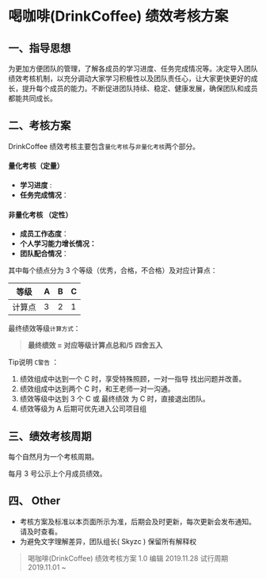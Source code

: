 # 喝咖啡(DrinkCoffee) 绩效考核方案



##  一、指导思想

为更加方便团队的管理，了解各成员的学习进度、任务完成情况等。决定导入团队绩效考核机制，以充分调动大家学习积极性以及团队责任心，让大家更快更好的成长，提升每个成员的能力。不断促进团队持续、稳定、健康发展，确保团队和成员都能共同成长。

## 二、考核方案

DrinkCoffee 绩效考核主要包含`量化考核`与`非量化考核`两个部分。

#### 量化考核（定量）

- **学习进度** : 
- **任务完成情况**：

#### 非量化考核 （定性）

- **成员工作态度**：
- **个人学习能力增长情况：**
- **团队配合情况**：



其中每个绩点分为 3 个等级（优秀，合格，不合格）及对应计算点：

| 等级        | A    | B    | C    |
| ------  | ---- | ---- | ---- |
| 计算点      | 3    | 2    | 1    |

最终绩效等级`计算方式`：

>  **最终绩效 =  对应等级计算点总和/5 四舍五入**

Tip说明 `C警告` ：

1. 绩效组成中达到一个 C 时，享受特殊照顾，一对一指导 找出问题并改善。
2. 绩效组成中达到两个 C 时，和王老师一对一沟通。
3. 绩效等级中达到 3 个 C 或 最终绩效 为 C 时，直接退出团队。 
4. 绩效等级为 A 后期可优先进入公司项目组

## 三、绩效考核周期

每个自然月为一个考核周期。

每月 3 号公示上个月成员绩效。



## 四、 Other

* 考核方案及标准以本页面所示为准，后期会及时更新，每次更新会发布通知。请及时查看。
*  为避免文字理解差异，团队组长( Skyzc ) 保留所有解释权

> 喝咖啡(DrinkCoffee) 绩效考核方案 1.0  编辑 2019.11.28 试行周期 2019.11.01 ~  